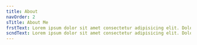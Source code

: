 ```yaml
---
title: About
navOrder: 2
sTitle: About Me
frstText: Lorem ipsum dolor sit amet consectetur adipisicing elit. Dolorum, rerum!1
scndText: Lorem ipsum dolor sit amet consectetur adipisicing elit. Dolorum, rerum!2
---
```

